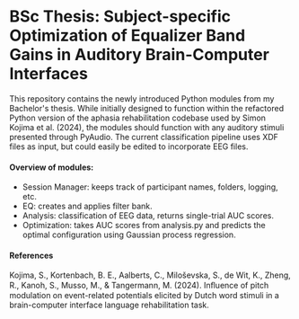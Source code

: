 # BSc Thesis: Subject-specific Optimization of Equalizer Band Gains in Auditory Brain-Computer Interfaces

This repository contains the newly introduced Python modules from my Bachelor's thesis. While initially designed to function within the refactored Python version of the aphasia rehabilitation codebase used by Simon Kojima et al. (2024), the modules should function with any auditory stimuli presented through PyAudio. The current classification pipeline uses XDF files as input, but could easily be edited to incorporate EEG files. 

#### Overview of modules:
- Session Manager: keeps track of participant names, folders, logging, etc.
- EQ: creates and applies filter bank.
- Analysis: classification of EEG data, returns single-trial AUC scores.
- Optimization: takes AUC scores from analysis.py and predicts the optimal configuration using Gaussian process regression.


#### References
Kojima, S., Kortenbach, B. E., Aalberts, C., Miloševska, S., de Wit, K., Zheng, R., Kanoh, S., Musso, M., & Tangermann, M. (2024). Inﬂuence of pitch modulation on event-related potentials elicited by Dutch word stimuli in a brain-computer interface language rehabilitation task.
